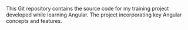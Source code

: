 This Git repository contains the source code for my training project developed while learning Angular. The project incorporating key Angular concepts and features.
